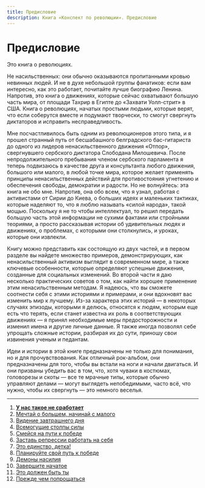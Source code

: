 ```yaml
---
title: Предисловие
description: Книга «Конспект по революции». Предисловие
---
```


# Предисловие

Это книга о революциях. 

Не насильственных: они обычно оказываются пропитанными кровью невинных людей. И не в духе небольшой группы фанатиков: если вам интересно, как это работает, почитайте лучше биографию Ленина. Напротив, это книга о движениях, которые сейчас охватывают большую часть мира, от площади Тахрир в Египте до «Захвати Уолл-стрит» в США. Книга о революциях, начатых простыми людьми, которые верят, что если соберутся вместе и подумают творчески, то смогут свергнуть диктаторов и исправить несправедливость.

Мне посчастливилось быть одним из революционеров этого типа, и я прошел странный путь от бесшабашного белградского бас-гитариста до одного из лидеров ненасильственного движения «Отпор», свергнувшего сербского диктатора Слободана Милошевича. После непродолжительного пребывания членом сербского парламента я теперь подвизаюсь в качестве друга и консультанта любого движения, большого или малого, в любой точке мира, которое желает применять принципы ненасильственных действий для противостояния угнетению и обеспечения свободы, демократии и радости. Но не волнуйтесь: эта книга не обо мне. Напротив, она обо всем, что я узнал, работая с активистами от Сирии до Киева, о больших идеях и маленьких тактиках, которые наделяют то, что я люблю называть «силой народа», такой мощью. Поскольку я не то чтобы интеллектуал, то решил передать большую часть этой информации не сухими фактами или стройными теориями, а просто рассказывая истории об удивительных людях и движениях, о проблемах, с которыми они столкнулись, и уроках, которые они извлекли. 

Книгу можно представить как состоящую из двух частей, и в первом разделе вы найдете множество примеров, демонстрирующих, как ненасильственный активизм выглядит в современном мире, а также ключевые особенности, которые определяют успешные движения, созданные для социальных изменений. Во второй части я даю несколько практических советов о том, как найти хорошее применение этим ненасильственным методам. Я надеюсь, что вы сможете соотнести себя с этими историями и примерами, и они вдохновят вас изменить мир к лучшему. Из-за характера этих историй — в некоторых случаях эпизоды, которыми я делюсь, относятся к людям, которым еще есть что терять, если станет известна их роль в соответствующих движениях — я принял необходимые меры предосторожности и изменил имена и другие личные данные. Я также иногда позволял себе упрощать сложные истории, разбирая их до сути, приношу свои извинения ученым и педантам. 

Идеи и истории в этой книге предназначены не только для понимания, но и для прочувствования. Как отличный рок-альбом, они предназначены для того, чтобы вы встали на ноги и начали двигаться. И они призваны убедить вас в том, что, хотя чуваки в костюмах, головорезы и скоты — все те мрачные типы, которые обычно управляют делами — могут выглядеть непобедимыми, часто всё, что нужно, чтобы их свергнуть — это немного веселья. 

---

1. [**У нас такое не сработает**](./01.md)
2. [Мечтай о большем, начинай с малого ](./02.md)
3. [Видение завтрашнего дня](./03.md)
4. [Всемогущие столпы силы ](./04.md)
5. [Смейся на пути к победе](./05.md)
6. [Заставь репрессии работать на себя](./06.md)
7. [Это единство, детка!](./07.md)
8. [Планируйте свой путь к победе](./08.md)
9. [Демоны насилия](./09.md)
10. [Завершите начатое](./10.md)
11. [Это должен быть ты](./11.md)
12. [Прежде чем попрощаться](./12.md)
